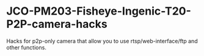 # JCO-PM203-Fisheye-Ingenic-T20-P2P-camera-hacks
Hacks for p2p-only camera that allow you to use rtsp/web-interface/ftp and other functions.
